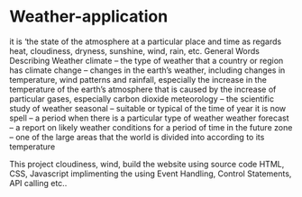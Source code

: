 # Weather-application

it is ‘the state of the atmosphere at a particular place and time as regards heat, cloudiness, dryness, sunshine, wind, rain, etc. General Words Describing Weather climate – the type of weather that a country or region has climate change – changes in the earth’s weather, including changes in temperature, wind patterns and rainfall, especially the increase in the temperature of the earth’s atmosphere that is caused by the increase of particular gases, especially carbon dioxide meteorology – the scientific study of weather seasonal – suitable or typical of the time of year it is now spell – a period when there is a particular type of weather weather forecast – a report on likely weather conditions for a period of time in the future zone – one of the large areas that the world is divided into according to its temperature

This project cloudiness, wind, build the website using source code HTML, CSS, Javascript implimenting the using Event Handling, Control Statements, API calling etc..
